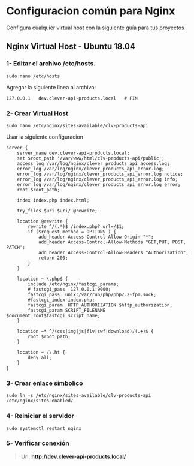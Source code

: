 # Configuracion común para Nginx 

Configura cualquier virtual host con la siguiente guía para tus proyectos

## Nginx Virtual Host - Ubuntu 18.04

### 1- Editar el archivo **/etc/hosts**.

```
sudo nano /etc/hosts
```

Agregar la siguiente linea al archivo:

```
127.0.0.1	dev.clever-api-products.local	# FIN
```

### 2- Crear Virtual Host

```
sudo nano /etc/nginx/sites-available/clv-products-api
```

Usar la siguiente configuracion

```
server {
	server_name dev.clever-api-products.local;
	set $root_path '/var/www/html/clv-products-api/public';
	access_log /var/log/nginx/clever_products_api_access.log;
	error_log /var/log/nginx/clever_products_api_error.log;
	error_log /var/log/nginx/clever_products_api_error.log notice;
	error_log /var/log/nginx/clever_products_api_error.log info;
	error_log /var/log/nginx/clever_products_api_error.log error;
	root $root_path;

	index index.php index.html;

	try_files $uri $uri/ @rewrite;

	location @rewrite {
		rewrite ^/(.*)$ /index.php?_url=/$1;
		if ($request_method = OPTIONS ) {
			add_header Access-Control-Allow-Origin "*";
			add_header Access-Control-Allow-Methods "GET,PUT, POST, PATCH";
			add_header Access-Control-Allow-Headers "Authorization";
			return 200;
	    }
	}

	location ~ \.php$ {
		include /etc/nginx/fastcgi_params;
		# fastcgi_pass  127.0.0.1:9000;
		fastcgi_pass  unix:/var/run/php/php7.2-fpm.sock;
		#fastcgi_index index.php;
		fastcgi_param  HTTP_AUTHORIZATION $http_authorization;
		fastcgi_param SCRIPT_FILENAME $document_root$fastcgi_script_name;
	}

	location ~* ^/(css|img|js|flv|swf|download)/(.+)$ {
		root $root_path;
	}

	location ~ /\.ht {
		deny all;
	}
}
```

### 3- Crear enlace simbolico

```
sudo ln -s /etc/nginx/sites-available/clv-products-api /etc/nginx/sites-enabled/
```

### 4- Reiniciar el servidor

```
sudo systemctl restart nginx
```

### 5- Verificar conexión
> Url:
  **http://dev.clever-api-products.local/**
